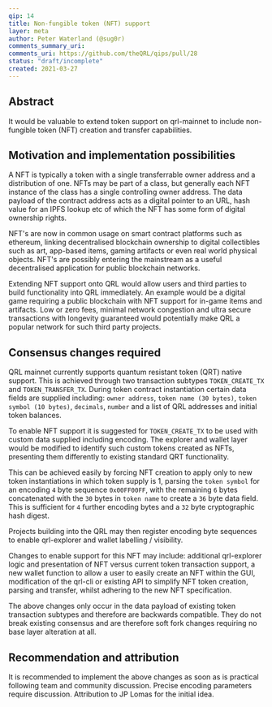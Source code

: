 ```yaml
---
qip: 14
title: Non-fungible token (NFT) support
layer: meta
author: Peter Waterland (@sug0r)
comments_summary_uri: 
comments_uri: https://github.com/theQRL/qips/pull/28
status: "draft/incomplete"
created: 2021-03-27
---
```



## Abstract

It would be valuable to extend token support on qrl-mainnet to include non-fungible token (NFT) creation and transfer capabilities.

## Motivation and implementation possibilities

A NFT is typically a token with a single transferrable owner address and a distribution of one. NFTs may be part of a class, but generally each NFT instance of the class has a single controlling owner address. The data payload of the contract address acts as a digital pointer to an URL, hash value for an IPFS lookup etc of which the NFT has some form of digital ownership rights.

NFT's are now in common usage on smart contract platforms such as ethereum, linking decentralised blockchain ownership to digital collectibles such as art, app-based items, gaming artifacts or even real world physical objects. NFT's are possibly entering the mainstream as a useful decentralised application for public blockchain networks.

Extending NFT support onto QRL would allow users and third parties to build functionality into QRL immediately. An example would be a digital game requiring a public blockchain with NFT support for in-game items and artifacts. Low or zero fees, minimal network congestion and ultra secure transactions with longevity guaranteed would potentially make QRL a popular network for such third party projects.


## Consensus changes required

QRL mainnet currently supports quantum resistant token (QRT) native support. This is achieved through two transaction subtypes `TOKEN_CREATE_TX` and `TOKEN_TRANSFER_TX`. During token contract instantiation certain data fields are supplied including: `owner address`, `token name (30 bytes)`, `token symbol (10 bytes)`, `decimals`, `number` and a list of QRL addresses and initial token balances.

To enable NFT support it is suggested for `TOKEN_CREATE_TX` to be used with custom data supplied including encoding. The explorer and wallet layer would be modified to identify such custom tokens created as NFTs, presenting them differently to existing standard QRT functionality.

This can be achieved easily by forcing NFT creation to apply only to new token instantiations in which token supply is 1, parsing the `token symbol` for an encoding `4` byte sequence `0x00FF00FF`, with the remaining `6` bytes concatenated with the `30` bytes in `token name` to create a `36` byte data field. This is sufficient for `4` further encoding bytes and a `32` byte cryptographic hash digest.

Projects building into the QRL may then register encoding byte sequences to enable qrl-explorer and wallet labelling / visibility.

Changes to enable support for this NFT may include: additional qrl-explorer logic and presentation of NFT versus current token transaction support, a new wallet function to allow a user to easily create an NFT within the GUI, modification of the qrl-cli or existing API to simplify NFT token creation, parsing and transfer, whilst adhering to the new NFT specification.

The above changes only occur in the data payload of existing token transaction subtypes and therefore are backwards compatible. They do not break existing consensus and are therefore soft fork changes requiring no base layer alteration at all.


## Recommendation and attribution

It is recommended to implement the above changes as soon as is practical following team and community discussion. Precise encoding parameters require discussion. Attribution to JP Lomas for the initial idea.





